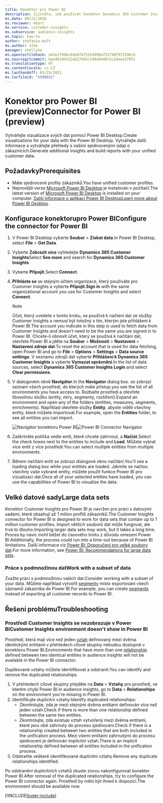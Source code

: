 ```yaml
---
title: Konektor pro Power BI
description: Zjistěte, jak používat konektor Dynamics 365 Customer Insights v Power BI.
ms.date: 09/21/2020
ms.reviewer: mhart
ms.service: customer-insights
ms.subservice: audience-insights
ms.topic: how-to
author: stefanie-msft
ms.author: sthe
manager: shellyha
ms.openlocfilehash: e43e2f9dbc84ebfbf2154990a752740f973296cb
ms.sourcegitcommit: bae40184312ab27b95c140a044875c2daea37951
ms.translationtype: HT
ms.contentlocale: cs-CZ
ms.lasthandoff: 03/15/2021
ms.locfileid: "5596031"
---
```

# <a name="connector-for-power-bi-preview"></a><span data-ttu-id="b8ace-103">Konektor pro Power BI (preview)</span><span class="sxs-lookup"><span data-stu-id="b8ace-103">Connector for Power BI (preview)</span></span>

<span data-ttu-id="b8ace-104">Vytvářejte vizualizace svých dat pomocí Power BI Desktop.</span><span class="sxs-lookup"><span data-stu-id="b8ace-104">Create visualizations for your data with the Power BI Desktop.</span></span> <span data-ttu-id="b8ace-105">Vytvářejte další informace a vytvářejte přehledy s vašimi sjednocenými údaji o zákaznících.</span><span class="sxs-lookup"><span data-stu-id="b8ace-105">Generate additional insights and build reports with your unified customer data.</span></span>

## <a name="prerequisites"></a><span data-ttu-id="b8ace-106">Požadavky</span><span class="sxs-lookup"><span data-stu-id="b8ace-106">Prerequisites</span></span>

- <span data-ttu-id="b8ace-107">Máte sjednocené profily zákazníků.</span><span class="sxs-lookup"><span data-stu-id="b8ace-107">You have unified customer profiles.</span></span>
- <span data-ttu-id="b8ace-108">Nejnovější verze [Microsoft Power BI Desktop](https://powerbi.microsoft.com/desktop/) je instalován v počítači.</span><span class="sxs-lookup"><span data-stu-id="b8ace-108">The latest version of [Microsoft Power BI Desktop](https://powerbi.microsoft.com/desktop/) is installed on your computer.</span></span> <span data-ttu-id="b8ace-109">[Další informace o aplikaci Power BI Desktop](/power-bi/desktop-what-is-desktop)</span><span class="sxs-lookup"><span data-stu-id="b8ace-109">[Learn more about Power BI Desktop](/power-bi/desktop-what-is-desktop).</span></span>

## <a name="configure-the-connector-for-power-bi"></a><span data-ttu-id="b8ace-110">Konfigurace konektorupro Power BI</span><span class="sxs-lookup"><span data-stu-id="b8ace-110">Configure the connector for Power BI</span></span>

1. <span data-ttu-id="b8ace-111">V Power BI Desktop vyberte **Soubor** > **Získat data**.</span><span class="sxs-lookup"><span data-stu-id="b8ace-111">In Power BI Desktop, select **File** > **Get Data**.</span></span>

1. <span data-ttu-id="b8ace-112">Vyberte **Zobrazit více** vyhledejte **Dynamics 365 Customer Insights**</span><span class="sxs-lookup"><span data-stu-id="b8ace-112">Select **See more** and search for **Dynamics 365 Customer Insights**</span></span>

1. <span data-ttu-id="b8ace-113">Vyberte **Připojit**.</span><span class="sxs-lookup"><span data-stu-id="b8ace-113">Select **Connect**.</span></span>

1. <span data-ttu-id="b8ace-114">**Přihláste se** se stejným účtem organizace, který používáte pro Customer Insights a vyberte **Připojit**.</span><span class="sxs-lookup"><span data-stu-id="b8ace-114">**Sign in** with the same organizational account you use for Customer Insights and select **Connect**.</span></span>
   > [!NOTE]
   > <span data-ttu-id="b8ace-115">Účet, který uvedete v tomto kroku, se používá k načtení dat ze služby Customer Insights a nemusí být totožný s tím, kterým jste přihlášeni k Power BI.</span><span class="sxs-lookup"><span data-stu-id="b8ace-115">The account you indicate in this step is used to fetch data from Customer Insights and doesn't need to be the same you are signed in to Power BI.</span></span> <span data-ttu-id="b8ace-116">Chcete-li obnovit účet, který se používá k načítání dat, otevřete Power BI a jděte na **Soubor** > **Možnosti** > **Nastavení** > **Nastavení zdroje dat**.</span><span class="sxs-lookup"><span data-stu-id="b8ace-116">To reset the account that is used for data fetching, open Power BI and go to **File** > **Options** > **Settings** > **Data source settings**.</span></span> <span data-ttu-id="b8ace-117">V seznamu zdrojů dat vyberte **Přihlášení k Dynamics 365 Customer Insights** a vyberte **Vymazat oprávnění**.</span><span class="sxs-lookup"><span data-stu-id="b8ace-117">In the list of data sources, select **Dynamics 365 Customer Insights Login** and select **Clear permissions**.</span></span>  

1. <span data-ttu-id="b8ace-118">V dialogovém okně **Navigátor**.</span><span class="sxs-lookup"><span data-stu-id="b8ace-118">In the **Navigator** dialog box.</span></span> <span data-ttu-id="b8ace-119">se zobrazí seznam všech prostředí, do kterých máte přístup.</span><span class="sxs-lookup"><span data-stu-id="b8ace-119">you see the list of all environments you have access to.</span></span> <span data-ttu-id="b8ace-120">Rozbalte prostředí a otevřete libovolnou složku (entity, míry, segmenty, rozšíření).</span><span class="sxs-lookup"><span data-stu-id="b8ace-120">Expand an environment and open any of the folders (entities, measures, segments, enrichments).</span></span> <span data-ttu-id="b8ace-121">Například otevřete složky **Entity**, abyste viděli všechny entity, které můžete importovat.</span><span class="sxs-lookup"><span data-stu-id="b8ace-121">For example, open the **Entities** folder, to see all entities you can import.</span></span>

   <span data-ttu-id="b8ace-122">![Navigátor konektoru Power BI](media/power-bi-navigator.png "Navigátor konektoru Power BI")</span><span class="sxs-lookup"><span data-stu-id="b8ace-122">![Power BI Connector Navigator](media/power-bi-navigator.png "Power BI Connector Navigator")</span></span>

1. <span data-ttu-id="b8ace-123">Zaškrtněte políčka vedle entit, které chcete zahrnout, a **Načíst**.</span><span class="sxs-lookup"><span data-stu-id="b8ace-123">Select the check boxes next to the entities to include and **Load**.</span></span> <span data-ttu-id="b8ace-124">Můžete vybrat více entit z více prostředí.</span><span class="sxs-lookup"><span data-stu-id="b8ace-124">You can select multiple entities from multiple environments.</span></span>

1. <span data-ttu-id="b8ace-125">Během načítání entit se zobrazí dialogové okno načítání.</span><span class="sxs-lookup"><span data-stu-id="b8ace-125">You'll see a loading dialog box while your entities are loaded.</span></span> <span data-ttu-id="b8ace-126">Jakmile se načtou všechny vaše vybrané entity, můžete použít funkce Power BI pro vizualizaci dat.</span><span class="sxs-lookup"><span data-stu-id="b8ace-126">Once all of your selected entities have loaded, you can use the capabilities of Power BI to visualize the data.</span></span>

## <a name="large-data-sets"></a><span data-ttu-id="b8ace-127">Velké datové sady</span><span class="sxs-lookup"><span data-stu-id="b8ace-127">Large data sets</span></span>

<span data-ttu-id="b8ace-128">Konektor Customer Insights pro Power BI je navržen pro práci s datovými sadami, které obsahují až 1 milion profilů zákazníků.</span><span class="sxs-lookup"><span data-stu-id="b8ace-128">The Customer Insights connector for Power BI is designed to work for data sets that contain up to 1 million customer profiles.</span></span> <span data-ttu-id="b8ace-129">Import větších souborů dat může fungovat, ale trvá to dlouho.</span><span class="sxs-lookup"><span data-stu-id="b8ace-129">Importing larger data sets may work, but it takes a long time.</span></span> <span data-ttu-id="b8ace-130">Proces by navíc mohl běžet do časového limitu z důvodu omezení Power BI.</span><span class="sxs-lookup"><span data-stu-id="b8ace-130">Additionally, the process could run into a time-out because of Power BI limitations.</span></span> <span data-ttu-id="b8ace-131">Další informace viz [Power BI: Doporučení pro velké soubory dat](/power-bi/admin/service-premium-what-is#large-datasets).</span><span class="sxs-lookup"><span data-stu-id="b8ace-131">For more information, see [Power BI: Recommendations for large data sets](/power-bi/admin/service-premium-what-is#large-datasets).</span></span> 

### <a name="work-with-a-subset-of-data"></a><span data-ttu-id="b8ace-132">Práce s podmnožinou dat</span><span class="sxs-lookup"><span data-stu-id="b8ace-132">Work with a subset of data</span></span>

<span data-ttu-id="b8ace-133">Zvažte práci s podmnožinou vašich dat.</span><span class="sxs-lookup"><span data-stu-id="b8ace-133">Consider working with a subset of your data.</span></span> <span data-ttu-id="b8ace-134">Můžete například vytvořit [segmenty](segments.md) místo exportování všech záznamů zákazníka do Power BI.</span><span class="sxs-lookup"><span data-stu-id="b8ace-134">For example, you can create [segments](segments.md) instead of exporting all customer records to Power BI.</span></span>

## <a name="troubleshooting"></a><span data-ttu-id="b8ace-135">Řešení problému</span><span class="sxs-lookup"><span data-stu-id="b8ace-135">Troubleshooting</span></span>

### <a name="customer-insights-environment-doesnt-show-in-power-bi"></a><span data-ttu-id="b8ace-136">Prostředí Customer Insights se nezobrazuje v Power BI</span><span class="sxs-lookup"><span data-stu-id="b8ace-136">Customer Insights environment doesn't show in Power BI</span></span>

<span data-ttu-id="b8ace-137">Prostředí, která mají více než jeden [vztah](relationships.md) definovaný mezi dvěma identickými entitami v přehledech cílové skupiny nebudou dostupné v konektoru Power BI.</span><span class="sxs-lookup"><span data-stu-id="b8ace-137">Environments that have more than one [relationship](relationships.md) defined between two identical entities in audience insights will not be available in the Power BI connector.</span></span>

<span data-ttu-id="b8ace-138">Duplikované vztahy můžete identifikovat a odstranit.</span><span class="sxs-lookup"><span data-stu-id="b8ace-138">You can identify and remove the duplicated relationships.</span></span>

1. <span data-ttu-id="b8ace-139">V přehledech cílové skupiny přejděte na **Data** > **Vztahy** pro prostředí, ve kterém chybí Power BI.</span><span class="sxs-lookup"><span data-stu-id="b8ace-139">In audience insights, go to **Data** > **Relationships** on the environment you're missing in Power BI.</span></span>
2. <span data-ttu-id="b8ace-140">Identifikujte duplicitní vztahy:</span><span class="sxs-lookup"><span data-stu-id="b8ace-140">Identify duplicated relationships:</span></span>
   - <span data-ttu-id="b8ace-141">Zkontrolujte, zda je mezi stejnými dvěma entitami definován více než jeden vztah.</span><span class="sxs-lookup"><span data-stu-id="b8ace-141">Check if there is more than one relationship defined between the same two entities.</span></span>
   - <span data-ttu-id="b8ace-142">Zkontrolujte, zda existuje vztah vytvořený mezi dvěma entitami, které jsou obě zahrnuty do procesu sjednocení.</span><span class="sxs-lookup"><span data-stu-id="b8ace-142">Check if there is a relationship created between two entities that are both included in the unification process.</span></span> <span data-ttu-id="b8ace-143">Mezi všemi entitami zahrnutými do procesu sjednocení je definován implicitní vztah.</span><span class="sxs-lookup"><span data-stu-id="b8ace-143">There is an implicit relationship defined between all entities included in the unification process.</span></span>
3. <span data-ttu-id="b8ace-144">Odstraňte veškeré identifikované duplicitní vztahy.</span><span class="sxs-lookup"><span data-stu-id="b8ace-144">Remove any duplicate relationships identified.</span></span>

<span data-ttu-id="b8ace-145">Po odstranění duplicitních vztahů zkuste znovu nakonfigurovat konektor Power BI.</span><span class="sxs-lookup"><span data-stu-id="b8ace-145">After removal of the duplicated relationships, try to configure the Power BI connector again.</span></span> <span data-ttu-id="b8ace-146">Prostředí by mělo být ihned k dispozici.</span><span class="sxs-lookup"><span data-stu-id="b8ace-146">The environment should be available now.</span></span>

[!INCLUDE[footer-include](../includes/footer-banner.md)]